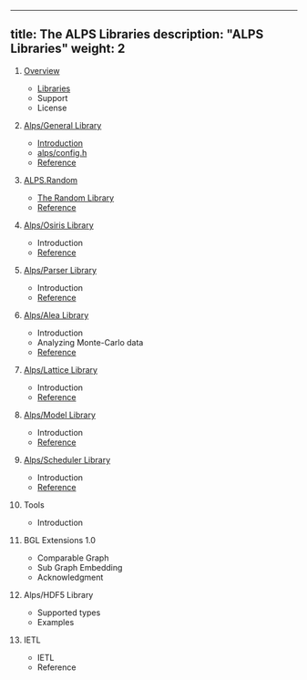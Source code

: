 
---
title: The ALPS Libraries
description: "ALPS Libraries"
weight: 2
---

1. [Overview](overview)
    - [Libraries](overview#libraries)
    - Support
    - License

2. [Alps/General Library](general)
    - [Introduction](general#introduction)
    - [alps/config.h](general/config)
    - [Reference](general/reference)
    
3. [ALPS.Random](random)
    - [The Random Library](random/random)
    - [Reference](random/reference)
    
4. [Alps/Osiris Library](osiris)
    - Introduction
    - [Reference](osiris/reference)
    
5. [Alps/Parser Library](parser)
    - Introduction
    - [Reference](parser/reference)
    
6. [Alps/Alea Library](alea)
    - Introduction
    - Analyzing Monte-Carlo data
    - [Reference](alea/reference)
    
7. [Alps/Lattice Library](lattice)
    - Introduction
    - [Reference](lattice/reference)
    
8. [Alps/Model Library](model)
    - Introduction
    - [Reference](model/reference)
    
9. [Alps/Scheduler Library](scheduler)
    - Introduction
    - [Reference](scheduler/reference)
    
10. Tools
    - Introduction

11. BGL Extensions 1.0
    - Comparable Graph
    - Sub Graph Embedding
    - Acknowledgment
    
12. Alps/HDF5 Library
    - Supported types
    - Examples
    
13. IETL
    - IETL
    - Reference
    



